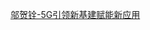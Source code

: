 [邬贺铨-5G引领新基建赋能新应用](https://www.bilibili.com/video/BV1bD4y1Q7bL?from=search&seid=2067262503401408537)
